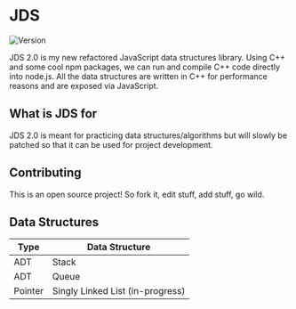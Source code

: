 # JDS
![Version](https://img.shields.io/badge/Version-0.0.1-Brightgreen)

JDS 2.0 is my new refactored JavaScript data structures library. Using C++ and some cool npm packages, we can run and compile C++ code directly into node.js. All the data structures are written in
C++ for performance reasons and are exposed via JavaScript.

## What is JDS for

JDS 2.0 is meant for practicing data structures/algorithms but will slowly be patched so that it can be used for project development.

## Contributing

This is an open source project! So fork it, edit stuff, add stuff, go wild.

## Data Structures

| Type  | Data Structure |
| ------------- | ------------- |
| ADT  | Stack  |
| ADT  | Queue  |
| Pointer  | Singly Linked List (in-progress) |
